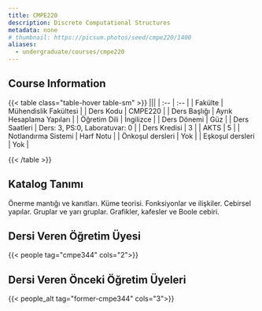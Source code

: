 ```yaml
---
title: CMPE220
description: Discrete Computational Structures
metadata: none
# thumbnail: https://picsum.photos/seed/cmpe220/1400
aliases:
  - undergraduate/courses/cmpe220
---
```


## Course Information

<!-- prettier-ignore-start -->
{{< table class="table-hover table-sm" >}}
|||
| :-- | :-- |
| Fakülte | Mühendislik Fakültesi |
| Ders Kodu | CMPE220 |
| Ders Başlığı | Ayrık Hesaplama Yapıları |
| Öğretim Dili | İngilizce |
| Ders Dönemi | Güz |
| Ders Saatleri | Ders: 3, PS:0, Laboratuvar: 0 |
| Ders Kredisi | 3 |
| AKTS | 5 |
| Notlandırma Sistemi | Harf Notu |
| Önkoşul dersleri | Yok |
| Eşkoşul dersleri | Yok |

{{< /table >}}
<!-- prettier-ignore-end -->

## Katalog Tanımı

Önerme mantığı ve kanıtları. Küme teorisi. Fonksiyonlar ve ilişkiler. Cebirsel yapılar. Gruplar ve yarı gruplar. Grafikler, kafesler ve Boole cebiri.

## Dersi Veren Öğretim Üyesi

{{< people tag="cmpe344" cols="2">}}

## Dersi Veren Önceki Öğretim Üyeleri

{{< people_alt tag="former-cmpe344" cols="3">}}
